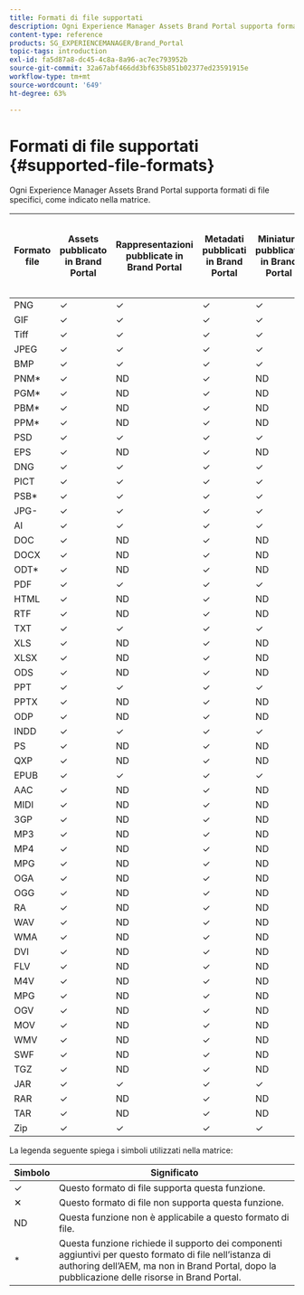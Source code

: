 ```yaml
---
title: Formati di file supportati
description: Ogni Experience Manager Assets Brand Portal supporta formati di file specifici, come indicato nella matrice.
content-type: reference
products: SG_EXPERIENCEMANAGER/Brand_Portal
topic-tags: introduction
exl-id: fa5d87a8-dc45-4c8a-8a96-ac7ec793952b
source-git-commit: 32a67abf466dd3bf635b851b02377ed23591915e
workflow-type: tm+mt
source-wordcount: '649'
ht-degree: 63%

---
```


# Formati di file supportati {#supported-file-formats}

Ogni Experience Manager Assets Brand Portal supporta formati di file specifici, come indicato nella matrice.

| Formato file | Assets pubblicato in Brand Portal | Rappresentazioni pubblicate in Brand Portal | Metadati pubblicati in Brand Portal | Miniature pubblicate in Brand Portal | Pagine dei dettagli della risorsa pubblicate in Brand Portal | Condivisioni collegamenti | Collega miniature di condivisione | Anteprime condivisione collegamenti |
|-------------|----------------------------------|--------------------------------------|------------------------------------|--------------------------------------|-----------------------------------------------|-------------|-----------------------|---------------------|
| PNG | ✓ | ✓ | ✓ | ✓ | ✓ | ✓ | ✓ | ✓ |
| GIF | ✓ | ✓ | ✓ | ✓ | ✓ | ✓ | ✓ | ✓ |
| Tiff | ✓ | ✓ | ✓ | ✓ | ✓ | ✓ | ✓ | ✕ |
| JPEG | ✓ | ✓ | ✓ | ✓ | ✓ | ✓ | ✓ | ✓ |
| BMP | ✓ | ✓ | ✓ | ✓ | ✓ | ✓ | ✓ | ✕ |
| PNM* | ✓ | ND | ✓ | ND | ND | ✓ | ND | ND |
| PGM* | ✓ | ND | ✓ | ND | ND | ✓ | ND | ND |
| PBM* | ✓ | ND | ✓ | ND | ND | ✓ | ND | ND |
| PPM* | ✓ | ND | ✓ | ND | ND | ✓ | ND | ND |
| PSD | ✓ | ✓ | ✓ | ✓ | ✓ | ✓ | ✓ | ✕ |
| EPS | ✓ | ND | ✓ | ND | ND | ✓ | ND | ✕ |
| DNG | ✓ | ✓ | ✓ | ✓ | ✓ | ✓ | ✓ | ✕ |
| PICT | ✓ | ✓ | ✓ | ✓ | ✓ | ✓ | ✓ | ✕ |
| PSB* | ✓ | ✓ | ✓ | ✓ | ✓ | ✓ | ✓ | ✕ |
| JPG- | ✓ | ✓ | ✓ | ✓ | ✓ | ✓ | ✓ | ✓ |
| AI | ✓ | ✓ | ✓ | ✓ | ✓ | ✓ | ✓ | ✕ |
| DOC | ✓ | ND | ✓ | ND | ND | ✓ | ✕ | ✕ |
| DOCX | ✓ | ND | ✓ | ND | ND | ✓ | ✕ | ✕ |
| ODT* | ✓ | ND | ✓ | ND | ND | ✓ | ✕ | ✕ |
| PDF | ✓ | ✓ | ✓ | ✓ | ✓ | ✓ | ✓ | ✕ |
| HTML | ✓ | ND | ✓ | ND | ND | ✓ | ✕ | ✕ |
| RTF | ✓ | ND | ✓ | ND | ND | ✓ | ✕ | ✕ |
| TXT | ✓ | ✓ | ✓ | ✓ | ✓ | ✓ | ✓ | ✕ |
| XLS | ✓ | ND | ✓ | ND | ND | ✓ | ✕ | ✕ |
| XLSX | ✓ | ND | ✓ | ND | ND | ✓ | ✕ | ✕ |
| ODS | ✓ | ND | ✓ | ND | ND | ✓ | ✕ | ✕ |
| PPT | ✓ | ✓ | ✓ | ✓ | ✓ | ✓ | ✓ | ✕ |
| PPTX | ✓ | ND | ✓ | ND | ND | ✓ | ✕ | ✕ |
| ODP | ✓ | ND | ✓ | ND | ND | ✓ | ✕ | ✕ |
| INDD | ✓ | ✓ | ✓ | ✓ | ✓ | ✓ | ✓ | ✕ |
| PS | ✓ | ND | ✓ | ND | ND | ✓ | ✕ | ✕ |
| QXP | ✓ | ND | ✓ | ND | ND | ✓ | ✕ | ✕ |
| EPUB | ✓ | ✓ | ✓ | ✓ | ✓ | ✓ | ✓ | ✕ |
| AAC | ✓ | ND | ✓ | ND | ND | ✓ | ✕ | ✕ |
| MIDI | ✓ | ND | ✓ | ND | ND | ✓ | ✕ | ✕ |
| 3GP | ✓ | ND | ✓ | ND | ND | ✓ | ✕ | ✕ |
| MP3 | ✓ | ND | ✓ | ND | ✕ | ✓ | ✕ | ✕ |
| MP4 | ✓ | ND | ✓ | ND | ✓ | ✓ | ✕ | ✕ |
| MPG | ✓ | ND | ✓ | ND | ND | ✓ | ✕ | ✕ |
| OGA | ✓ | ND | ✓ | ND | ✕ | ✓ | ✕ | ✕ |
| OGG | ✓ | ND | ✓ | ND | ✓ | ✓ | ✕ | ✕ |
| RA | ✓ | ND | ✓ | ND | ND | ✓ | ✕ | ✕ |
| WAV | ✓ | ND | ✓ | ND | ND | ✓ | ✕ | ✕ |
| WMA | ✓ | ND | ✓ | ND | ND | ✓ | ✕ | ✕ |
| DVI | ✓ | ND | ✓ | ND | ND | ✓ | ✕ | ✕ |
| FLV | ✓ | ND | ✓ | ND | ND | ✓ | ✕ | ✕ |
| M4V | ✓ | ND | ✓ | ND | ✕ | ✓ | ✕ | ✕ |
| MPG | ✓ | ND | ✓ | ND | ND | ✓ | ✕ | ✕ |
| OGV | ✓ | ND | ✓ | ND | ✓ | ✓ | ✕ | ✕ |
| MOV | ✓ | ND | ✓ | ND | ND | ✓ | ✕ | ✕ |
| WMV | ✓ | ND | ✓ | ND | ✕ | ✓ | ✕ | ✕ |
| SWF | ✓ | ND | ✓ | ND | ✓ | ✓ | ✕ | ✕ |
| TGZ | ✓ | ND | ✓ | ND | ND | ✓ | ND | ✕ |
| JAR | ✓ | ✓ | ✓ | ✓ | ND | ✓ | ✓ | ✕ |
| RAR | ✓ | ND | ✓ | ND | ND | ✓ | ND | ✕ |
| TAR | ✓ | ND | ✓ | ND | ND | ✓ | ND | ✕ |
| Zip | ✓ | ✓ | ✓ | ✓ | ND | ✓ | ✓ | ✕ |

La legenda seguente spiega i simboli utilizzati nella matrice:

| Simbolo | Significato |
|--------|-----------------------------------------------------------------------------------------------------------------------------------------------------|
| ✓ | Questo formato di file supporta questa funzione. |
| ✕ | Questo formato di file non supporta questa funzione. |
| ND | Questa funzione non è applicabile a questo formato di file. |
| * | Questa funzione richiede il supporto dei componenti aggiuntivi per questo formato di file nell’istanza di authoring dell’AEM, ma non in Brand Portal, dopo la pubblicazione delle risorse in Brand Portal. |
